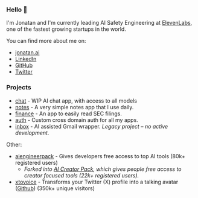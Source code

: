 ### Hello 👋  

I'm Jonatan and I'm currently leading AI Safety Engineering at [ElevenLabs](https://elevenlabs.io/), one of the fastest growing startups in the world. 

You can find more about me on:  

- [jonatan.ai](https://jonatan.ai)
- [LinkedIn](https://www.linkedin.com)  
- [GitHub](https://github.com)  
- [Twitter](https://x.com)

### Projects

- [chat](https://chat.j16.io) - WIP AI chat app, with access to all models
- [notes](https://notes.j16.io) - A very simple notes app that I use daily.
- [finance](https://finance.j16.io) - An app to easily read SEC filings.
- [auth](https://auth.j16.io) - Custom cross domain auth for all my apps.
- [inbox](https://inbox.j16.io) - AI assisted Gmail wrapper. _Legacy project – no active development._

Other:
- [aiengineerpack](https://www.aiengineerpack.com/) - Gives developers free access to top AI tools (80k+ registered users)
  - _Forked into [AI Creator Pack](https://www.aicreatorpack.com/), which gives people free access to creator focused tools (22k+ registered users)._
- [xtovoice](https://xtovoice.elevenlabs.io/) - Transforms your Twitter (X) profile into a talking avatar ([Github](https://github.com/elevenlabs/elevenlabs-examples/tree/main/examples/text-to-voice/x-to-voice)) (350k+ unique visitors)

